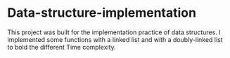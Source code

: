 # Data-structure-implementation
This project was built for the implementation practice of data structures. I implemented some functions with a linked list and with a doubly-linked list to bold the different Time complexity.
